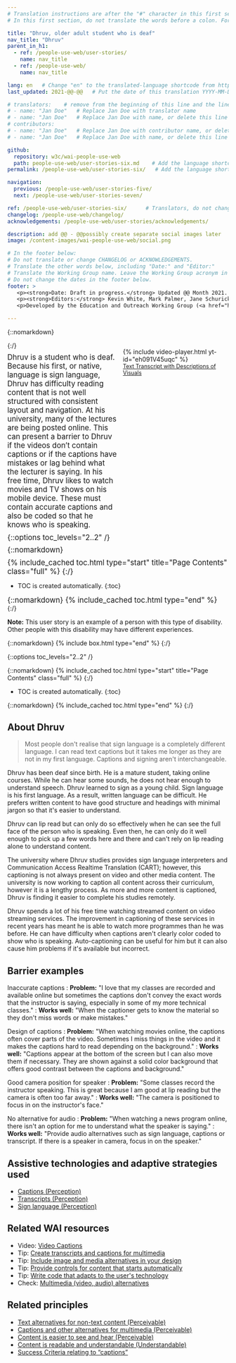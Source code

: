 ```yaml
---
# Translation instructions are after the "#" character in this first section. They are comments that do not show up in the web page. You do not need to translate the instructions after #.
# In this first section, do not translate the words before a colon. For example, do not translate "title:". Do translate the text after "title:".

title: "Dhruv, older adult student who is deaf"
nav_title: "Dhruv"
parent_in_h1:
  - ref: /people-use-web/user-stories/
    name: nav_title
  - ref: /people-use-web/
    name: nav_title

lang: en   # Change "en" to the translated-language shortcode from https://www.iana.org/assignments/language-subtag-registry/language-subtag-registry
last_updated: 2021-@@-@@   # Put the date of this translation YYYY-MM-DD (with month in the middle)

# translators:    # remove from the beginning of this line and the lines below: "# " (the hash sign and the space)
# - name: "Jan Doe"   # Replace Jan Doe with translator name
# - name: "Jan Doe"   # Replace Jan Doe with name, or delete this line if not multiple translators
# contributors:
# - name: "Jan Doe"   # Replace Jan Doe with contributor name, or delete this line if none
# - name: "Jan Doe"   # Replace Jan Doe with name, or delete this line if not multiple contributors

github:
  repository: w3c/wai-people-use-web
  path: people-use-web/user-stories-six.md    # Add the language shortcode to the middle of the filename, for example: people-use-web/user-stories-six.fr.md
permalink: /people-use-web/user-stories-six/   # Add the language shortcode to the end, with no slash at end, for example: /people-use-web/user-stories-six/fr

navigation:
  previous: /people-use-web/user-stories-five/
  next: /people-use-web/user-stories-seven/

ref: /people-use-web/user-stories-six/      # Translators, do not change this
changelog: /people-use-web/changelog/
acknowledgements: /people-use-web/user-stories/acknowledgements/

description: add @@ - @@possibly create separate social images later
image: /content-images/wai-people-use-web/social.png

# In the footer below:
# Do not translate or change CHANGELOG or ACKNOWLEDGEMENTS.
# Translate the other words below, including "Date:" and "Editor:"
# Translate the Working Group name. Leave the Working Group acronym in English.
# Do not change the dates in the footer below.
footer: >
   <p><strong>Date: Draft in progress.</strong> Updated @@ Month 2021. First published Month 20@@. CHANGELOG.</p>
   <p><strong>Editors:</strong> Kevin White, Mark Palmer, Jane Schurick, and <a href="https://www.w3.org/People/shadi/">Shadi Abou_Zahra</a>.  <strong>Contributors:</strong> @@name, @@name, and <a href="https://www.w3.org/groups/wg/eowg/participants">participants of EOWG</a>. ACKNOWLEDGEMENTS lists past editors and additional contributors.</p>
   <p>Developed by the Education and Outreach Working Group (<a href="http://www.w3.org/WAI/EO/">EOWG</a>). Previously developed with the <a href="https://www.w3.org/WAI/EO/2008/wai-age-tf">WAI-AGE Task Force</a>, with support of the <a href="https://www.w3.org/WAI/WAI-AGE/">WAI-AGE Project</a>.</p>

---
```


{::nomarkdown}

<style>
  #introduction p {
    font-size:120%;
    margin: 0.5em 0 0 0;
  }
  #introduction .box-i {
  }
  #introduction nav {
    border: 0;
    margin-top: 0;
  }
  #introduction nav header {
    padding: 8px 16px;
  }
  #introduction .video-card {
    margin: 1em;
    float: none !important;
    max-width: inherit !important;
    min-width: 45% !important;
  }
  #introduction .video-card p {
    font-size: 90%;
    margin: 0;
  }
  #introduction .video-card p:first-child {
    height: 190px;
  }
  #introduction img.video {
    border-radius: 5px;
    width: 300px;
    max-width: 300px;
  }
  #introduction .video-card .play-button {
    position: relative;
    top: -55px;
    left: -185px;
    width: 60px;
    height: 60px;
  }
  @media all and (min-width: 576px) {
    #introduction .box-i {
      display: flex;
      flex: 0 1;
    }
    #introduction .video-card .play-button {
      position: relative;
      top: -120px;
      left: 120px;
      width: 60px;
      height: 60px;
    }
  }
</style>

<aside id="introduction" class="box"><div class="box-i">
  <div>
{:/}

Dhruv is a student who is deaf. Because his first, or native, language is sign language, Dhruv has difficulty reading content that is not well structured with consistent layout and navigation. At his university, many of the lectures are being posted online. This can present a barrier to Dhruv if the videos don’t contain captions or if the captions have mistakes or lag behind what the lecturer is saying. In his free time, Dhruv likes to watch movies and TV shows on his mobile device. These must contain accurate captions and also be coded so that he knows who is speaking.

{::options toc_levels="2..2" /}

{::nomarkdown}
  </div>
  <div class="video-card">
    {% include video-player.html
        yt-id="eh091V45uqc"
    %}
    <p><a href="#transcript">Text Transcript with Descriptions of Visuals</a></p>
  </div>
</div>

{% include_cached toc.html type="start" title="Page Contents" class="full" %}
{:/}

-   TOC is created automatically.
{:toc}

{::nomarkdown}
{% include_cached toc.html type="end" %}
    
</aside>
{:/}

**Note:** This user story is an example of a person with this type of disability. Other people with this disability may have different experiences.

{::nomarkdown}
{% include box.html type="end" %}
{:/}


{::options toc_levels="2..2" /}

{::nomarkdown}
{% include_cached toc.html type="start" title="Page Contents" class="full" %}
{:/}

-   TOC is created automatically.
{:toc}

{::nomarkdown}
{% include_cached toc.html type="end" %}
{:/}

## About Dhruv

> Most people don't realise that sign language is a completely different language. I can read text captions but it takes me longer as they are not in my first language. Captions and signing aren't interchangeable.

Dhruv has been deaf since birth. He is a mature student, taking online courses. While he can hear some sounds, he does not hear enough to understand speech. Dhruv learned to sign as a young child. Sign language is his first language. As a result, written language can be difficult. He prefers written content to have good structure and headings with minimal jargon so that it's easier to understand.

Dhruv can lip read but can only do so effectively when he can see the full face of the person who is speaking. Even then, he can only do it well enough to pick up a few words here and there and can't rely on lip reading alone to understand content. 

The university where Dhruv studies provides sign language interpreters and Communication Access Realtime Translation (CART); however, this captioning is not always present on video and other media content. The university is now working to caption all content across their curriculum, however it is a lengthy process. As more and more content is captioned, Dhruv is finding it easier to complete his studies remotely.

Dhruv spends a lot of his free time watching streamed content on video streaming services. The improvement in captioning of these services in recent years has meant he is able to watch more programmes than he was before. He can have difficulty when captions aren't clearly color coded to show who is speaking. Auto-captioning can be useful for him but it can also cause him problems if it's available but incorrect.

## Barrier examples

Inaccurate captions
: **Problem:** "I love that my classes are recorded and available online but sometimes the captions don't convey the exact words that the instructor is saying, especially in some of my more technical classes."
: **Works well:** "When the captioner gets to know the material so they don't miss words or make mistakes."

Design of captions
: **Problem:** "When watching movies online, the captions often cover parts of the video. Sometimes I miss things in the video and it makes the captions hard to read depending on the background."
: **Works well:** "Captions appear at the bottom of the screen but I can also move them if necessary. They are shown against a solid color background that offers good contrast between the captions and background."

Good camera position for speaker
: **Problem:** "Some classes record the instructor speaking. This is great because I am good at lip reading but the camera is often too far away."
: **Works well:** "The camera is positioned to focus in on the instructor's face."

No alternative for audio
: **Problem:** "When watching a news program online, there isn't an option for me to understand what the speaker is saying."
: **Works well:** "Provide audio alternatives such as sign language, captions or transcript. If there is a speaker in camera, focus in on the speaker."

## Assistive technologies and adaptive strategies used

* [Captions (Perception)](/people-use-web/tools-techniques-perception/#captions)
* [Transcripts (Perception)](/people-use-web/tools-techniques-perception/#transcripts)
* [Sign language (Perception)](/people-use-web/tools-techniques-perception/#sign)

## Related WAI resources


* Video: [Video Captions](https://www.w3.org/WAI/perspective-videos/captions/)
* Tip: [Create transcripts and captions for multimedia](https://www.w3.org/WAI/tips/writing/#create-transcripts-and-captions-for-multimedia)
* Tip: [Include image and media alternatives in your design](https://www.w3.org/WAI/tips/designing/#include-image-and-media-alternatives-in-your-design)
* Tip: [Provide controls for content that starts automatically](https://www.w3.org/WAI/tips/designing/#provide-controls-for-content-that-starts-automatically)
* Tip: [Write code that adapts to the user's technology](https://www.w3.org/WAI/tips/developing/#write-code-that-adapts-to-the-users-technology)
* Check: [Multimedia (video, audio) alternatives](https://www.w3.org/WAI/test-evaluate/preliminary/#media)

## Related principles

* [Text alternatives for non-text content (Perceivable)](https://www.w3.org/WAI/fundamentals/accessibility-principles/#alternatives)
* [Captions and other alternatives for multimedia (Perceivable)](https://www.w3.org/WAI/fundamentals/accessibility-principles/#captions)
* [Content is easier to see and hear (Perceivable)](https://www.w3.org/WAI/fundamentals/accessibility-principles/#distinguishable)
* [Content is readable and understandable (Understandable)](https://www.w3.org/WAI/fundamentals/accessibility-principles/#readable)
* [Success Criteria relating to “captions”](https://www.w3.org/WAI/WCAG21/quickref/?tags=captions)
